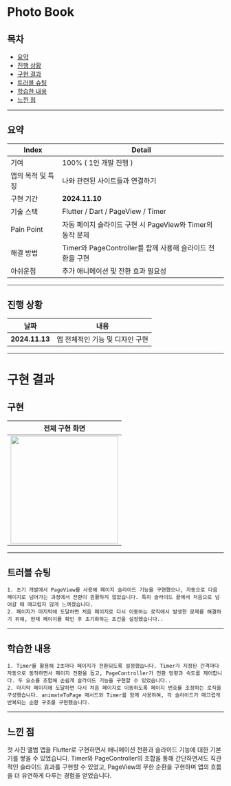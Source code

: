 # Photo Book

## 목차 
- [요약](#요약)
- [진행 상황](#진행-상황)
- [구현 결과](#구현-결과)
- [트러블 슈팅](#트러블-슈팅)
- [학습한 내용](#학습한-내용)
- [느낀 점](#느낀-점)

-------------

## 요약

|Index|Detail|
|------|---|
|기여|100% ( 1인 개발 진행 ) |
|앱의 목적 및 특징|나와 관련된 사이트들과 연결하기|
|구현 기간| **2024.11.10**|
|기술 스택| Flutter / Dart / PageView / Timer
|Pain Point| 자동 페이지 슬라이드 구현 시 PageView와 Timer의 동작 문제 |
|해결 방법| Timer와 PageController를 함께 사용해 슬라이드 전환을 구현 |
|아쉬운점| 추가 애니메이션 및 전환 효과 필요성|

-------------

## 진행 상황

|날짜|내용|
|------|---|
|**2024.11.13**|앱 전체적인 기능 및 디자인 구현|


-------------

# 구현 결과

## 구현

|전체 구현 화면|
|:----:|
|<img src="https://github.com/user-attachments/assets/db7881c1-49ef-4dba-9a85-e150c92a4b11" width="250">|

-------------

## 트러블 슈팅

    1. 초기 개발에서 PageView를 사용해 페이지 슬라이드 기능을 구현했으나, 자동으로 다음 페이지로 넘어가는 과정에서 전환이 원활하지 않았습니다. 특히 슬라이드 끝에서 처음으로 넘어갈 때 매끄럽지 않게 느껴졌습니다.
    2. 페이지가 마지막에 도달하면 처음 페이지로 다시 이동하는 로직에서 발생한 문제를 해결하기 위해, 현재 페이지를 확인 후 초기화하는 조건을 설정했습니다..

-------------

## 학습한 내용

    1. Timer를 활용해 2초마다 페이지가 전환되도록 설정했습니다. Timer가 지정된 간격마다 자동으로 동작하면서 페이지 전환을 돕고, PageController가 전환 방향과 속도를 제어합니다. 두 요소를 조합해 손쉽게 슬라이드 기능을 구현할 수 있었습니다..
    2. 마지막 페이지에 도달하면 다시 처음 페이지로 이동하도록 페이지 번호를 조정하는 로직을 구성했습니다. animateToPage 메서드와 Timer를 함께 사용하여, 각 슬라이드가 매끄럽게 반복되는 순환 구조를 구현했습니다. 

-------------

## 느낀 점

 첫 사진 앨범 앱을 Flutter로 구현하면서 애니메이션 전환과 슬라이드 기능에 대한 기본기를 쌓을 수 있었습니다. Timer와 PageController의 조합을 통해 간단하면서도 직관적인 슬라이드 효과를 구현할 수 있었고, PageView의 무한 순환을 구현하며 앱의 흐름을 더 유연하게 다루는 경험을 얻었습니다.





 

